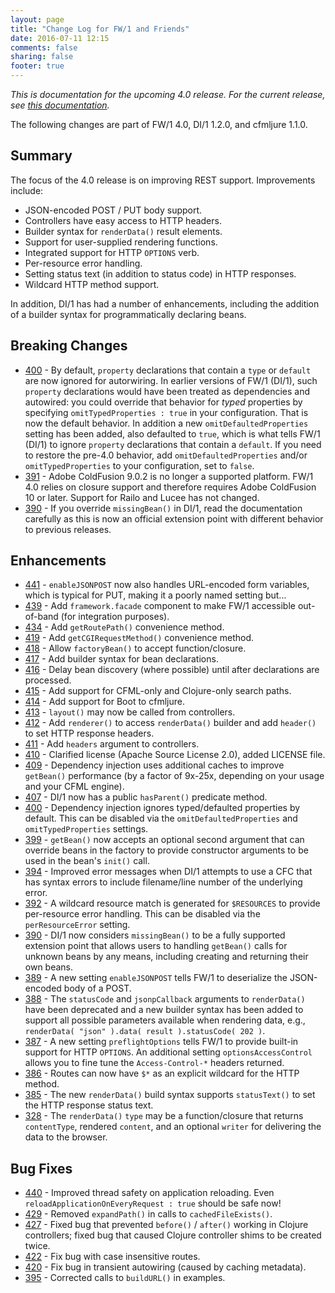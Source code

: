 ```yaml
---
layout: page
title: "Change Log for FW/1 and Friends"
date: 2016-07-11 12:15
comments: false
sharing: false
footer: true
---
```

_This is documentation for the upcoming 4.0 release. For the current release, see [this documentation](/documentation/)._

The following changes are part of FW/1 4.0, DI/1 1.2.0, and cfmljure 1.1.0.

Summary
---
The focus of the 4.0 release is on improving REST support. Improvements include:

* JSON-encoded POST / PUT body support.
* Controllers have easy access to HTTP headers.
* Builder syntax for `renderData()` result elements.
* Support for user-supplied rendering functions.
* Integrated support for HTTP `OPTIONS` verb.
* Per-resource error handling.
* Setting status text (in addition to status code) in HTTP responses.
* Wildcard HTTP method support.

In addition, DI/1 has had a number of enhancements, including the addition of a builder syntax for programmatically declaring beans.

Breaking Changes
---

* [400](https://github.com/framework-one/fw1/issues/400) - By default, `property` declarations that contain a `type` or `default` are now ignored for autorwiring. In earlier versions of FW/1 (DI/1), such `property` declarations would have been treated as dependencies and autowired: you could override that behavior for _typed_ properties by specifying `omitTypedProperties : true` in your configuration. That is now the default behavior. In addition a new `omitDefaultedProperties` setting has been added, also defaulted to `true`, which is what tells FW/1 (DI/1) to ignore `property` declarations that contain a `default`. If you need to restore the pre-4.0 behavior, add `omitDefaultedProperties` and/or `omitTypedProperties` to your configuration, set to `false`.
* [391](https://github.com/framework-one/fw1/issues/391) - Adobe ColdFusion 9.0.2 is no longer a supported platform. FW/1 4.0 relies on closure support and therefore requires Adobe ColdFusion 10 or later. Support for Railo and Lucee has not changed.
* [390](https://github.com/framework-one/fw1/issues/390) - If you override `missingBean()` in DI/1, read the documentation carefully as this is now an official extension point with different behavior to previous releases.

Enhancements
---

* [441](https://github.com/framework-one/fw1/pull/441) - `enableJSONPOST` now also handles URL-encoded form variables, which is typical for PUT, making it a poorly named setting but...
* [439](https://github.com/framework-one/fw1/issues/439) - Add `framework.facade` component to make FW/1 accessible out-of-band (for integration purposes).
* [434](https://github.com/framework-one/fw1/issues/434) - Add `getRoutePath()` convenience method.
* [419](https://github.com/framework-one/fw1/issues/419) - Add `getCGIRequestMethod()` convenience method.
* [418](https://github.com/framework-one/fw1/issues/418) - Allow `factoryBean()` to accept function/closure.
* [417](https://github.com/framework-one/fw1/issues/417) - Add builder syntax for bean declarations.
* [416](https://github.com/framework-one/fw1/issues/416) - Delay bean discovery (where possible) until after declarations are processed.
* [415](https://github.com/framework-one/fw1/issues/415) - Add support for CFML-only and Clojure-only search paths.
* [414](https://github.com/framework-one/fw1/issues/414) - Add support for Boot to cfmljure.
* [413](https://github.com/framework-one/fw1/issues/413) - `layout()` may now be called from controllers.
* [412](https://github.com/framework-one/fw1/issues/412) - Add `renderer()` to access `renderData()` builder and add `header()` to set HTTP response headers.
* [411](https://github.com/framework-one/fw1/issues/411) - Add `headers` argument to controllers.
* [410](https://github.com/framework-one/fw1/issues/410) - Clarified license (Apache Source License 2.0), added LICENSE file.
* [409](https://github.com/framework-one/fw1/issues/409) - Dependency injection uses additional caches to improve `getBean()` performance (by a factor of 9x-25x, depending on your usage and your CFML engine).
* [407](https://github.com/framework-one/fw1/pull/407) - DI/1 now has a public `hasParent()` predicate method.
* [400](https://github.com/framework-one/fw1/issues/400) - Dependency injection ignores typed/defaulted properties by default. This can be disabled via the `omitDefaultedProperties` and `omitTypedProperties` settings.
* [399](https://github.com/framework-one/fw1/issues/399) - `getBean()` now accepts an optional second argument that can override beans in the factory to provide constructor arguments to be used in the bean's `init()` call.
* [394](https://github.com/framework-one/fw1/issues/394) - Improved error messages when DI/1 attempts to use a CFC that has syntax errors to include filename/line number of the underlying error.
* [392](https://github.com/framework-one/fw1/issues/392) - A wildcard resource match is generated for `$RESOURCES` to provide per-resource error handling. This can be disabled via the `perResourceError` setting.
* [390](https://github.com/framework-one/fw1/issues/390) - DI/1 now considers `missingBean()` to be a fully supported extension point that allows users to handling `getBean()` calls for unknown beans by any means, including creating and returning their own beans.
* [389](https://github.com/framework-one/fw1/issues/389) - A new setting `enableJSONPOST` tells FW/1 to deserialize the JSON-encoded body of a POST.
* [388](https://github.com/framework-one/fw1/issues/388) - The `statusCode` and `jsonpCallback` arguments to `renderData()` have been deprecated and a new builder syntax has been added to support all possible parameters available when rendering data, e.g., `renderData( "json" ).data( result ).statusCode( 202 )`.
* [387](https://github.com/framework-one/fw1/issues/387) - A new setting `preflightOptions` tells FW/1 to provide built-in support for HTTP `OPTIONS`. An additional setting `optionsAccessControl` allows you to fine tune the `Access-Control-*` headers returned.
* [386](https://github.com/framework-one/fw1/issues/386) - Routes can now have `$*` as an explicit wildcard for the HTTP method.
* [385](https://github.com/framework-one/fw1/issues/385) - The new `renderData()` build syntax supports `statusText()` to set the HTTP response status text.
* [328](https://github.com/framework-one/fw1/issues/328) - The `renderData()` `type` may be a function/closure that returns `contentType`, rendered `content`, and an optional `writer` for delivering the data to the browser.

Bug Fixes
---

* [440](https://github.com/framework-one/fw1/issues/440) - Improved thread safety on application reloading. Even `reloadApplicationOnEveryRequest : true` should be safe now!
* [429](https://github.com/framework-one/fw1/issues/429) - Removed `expandPath()` in calls to `cachedFileExists()`.
* [427](https://github.com/framework-one/fw1/issues/427) - Fixed bug that prevented `before()` / `after()` working in Clojure controllers; fixed bug that caused Clojure controller shims to be created twice.
* [422](https://github.com/framework-one/fw1/pull/422) - Fix bug with case insensitive routes.
* [420](https://github.com/framework-one/fw1/issues/420) - Fix bug in transient autowiring (caused by caching metadata).
* [395](https://github.com/framework-one/fw1/pull/395) - Corrected calls to `buildURL()` in examples.
